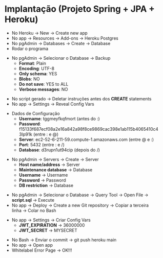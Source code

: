 # Implantação (Projeto Spring + JPA + Heroku)

- No Heroku -> New -> Create new app
- No app -> Resources -> Add-ons -> Heroku Postgres
- No pgAdmin -> Databases -> Create -> Database
- Rodar o programa

<!-- -->

- No pgAdmin -> Selecionar o Database -> Backup
	- **Format**: Plain
	- **Encoding**: UTF-8
	- **Only schema**: YES
	- **Blobs**: NO
	- **Do not save**: YES to ALL
	- **Verbose messages**: NO

<!-- -->

- No script gerado -> Deletar instruções antes dos **CREATE** statements
- No app -> Settings -> Reveal Config Vars

<!-- -->

- Dados de Configuração
	- **Username**: tggmeyfkqfmort (antes do :)
	- **Password**: f15133f687ecf08a2e16a842a98f8ce9869cac398e1ab115b4065410c43lp91k (entre : e @)
	- **Server**: ec2-52-6-211-59.compute-1.amazonaws.com (entre @ e :)
	- **Port**: 5432 (entre : e /)
	- **Database**: d3rupn1ut94cip (depois do /)

<!-- -->

- No pgAdmin -> Servers -> Create -> Server
	- **Host name/address** -> Server
	- **Maintenance database** -> Database
	- **Username** -> Username
	- **Password** -> Password
	- **DB restriction** -> Database

<!-- -->

- No pgAdmin -> Selecionar o Database -> Query Tool -> Open File -> **script.sql** -> Execute
- No app -> Deploy -> Create a new Git repository -> Copiar a terceira linha -> Colar no Bash

<!-- -->

- No app -> Settings -> Criar Config Vars
	- **JWT\_EXPIRATION** -> 36000000
	- **JWT\_SECRET** -> MYSECRET

<!-- -->

- No Bash -> Enviar o commit -> git push heroku main
- No app -> Open app
- Whitelabel Error Page -> OK!!!